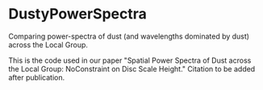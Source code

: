 # DustyPowerSpectra
Comparing power-spectra of dust (and wavelengths dominated by dust) across the Local Group.

This is the code used in our paper "Spatial Power Spectra of Dust across the Local Group: NoConstraint on Disc Scale Height." Citation to be added after publication.
